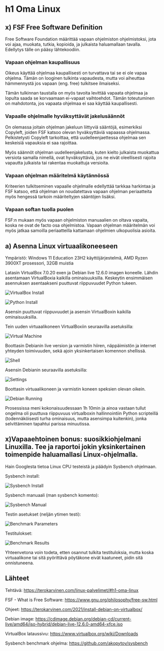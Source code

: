 # h1 Oma Linux

## x) FSF Free Software Definition

Free Software Foundation määrittää vapaan ohjelmiston ohjelmistoksi, jota voi ajaa, muokata, tutkia, kopioida, ja julkaista haluamallaan tavalla.
Edellytys tälle on pääsy lähtekoodiin.

### Vapaan ohjelman kaupallisuus

Oikeus käyttää ohjelmaa kaupallisesti on turvattava tai se ei ole vapaa ohjelma.
Tämän on looginen tulkinta vapaudesta, mutta voi aiheuttaa hämmennystä jos vapaan (eng. free) tulkitsee ilmaiseksi.

Tämän tulkinnan taustalla on myös tavoita levittää vapaata ohjelmaa ja lopulta saada se korvaamaan ei-vapaat vaihtoehdot. Tämän toteutuminen on mahdotonta, jos vapaata ohjelmaa ei saa käyttää kaupallisesti.

### Vapaalle ohjelmalle hyväksyttävät jakelusäännöt
On olemassa joitain ohjelman jakeluun liittyviä sääntöjä, esimerkiksi Copyleft, joiden FSF katsoo olevan hyväksyttäviä vapaassa ohjelmassa.
Pelkistetysti Copyleft tarkoittaa, että uudelleenjaettessa ohjelmaa sen keskeisiä vapauksia ei saa rajoittaa.

Myös säännöt ohjelman uudelleenjakelusta, kuten kielto julkaista muokattua versiota samalla nimellä, ovat hyväksyttäviä, jos ne eivät oleellisesti rajoita vapautta julkaista tai rakentaa muokattuja versioita.

### Vapaan ohjelman määritelmä käytännössä
Kriteerien tulkitseminen vapaalle ohjelmalle edellyttää tarkkaa harkintaa ja  FSF katsoo, että ohjelman on noudatettava vapaan ohjelman periaatteita myös hengessä tarkoin määriteltyjen sääntöjen lisäksi.

### Vapaan softan tuolla puolen
FSF:n mukaan myös vapaan ohjelmiston manuaalien on oltava vapaita, koska ne ovat de facto osa ohjelmistoa.
Vapaan ohjelman määritelmän voi myös jatkaa samoilla periaatteilla kattamaan ohjelmien ulkopuolisia asioita.

## a) Asenna Linux virtuaalikoneeseen

Ympäristö: Windows 11 Education 23H2 käyttöjärjestelmä, AMD Ryzen 3900XT prosessori, 32GB muistia

Latasin VirtualBox 7.0.20 exen ja Debian live 12.6.0 imagen koneelle.
Lähdin asentamaan VirtualBoxia kaikilla ominaisuuksilla. Keskeytin ensimmäisen asennuksen asentaakseni puuttuvat riippuvuudet Python tukeen.

![VirtualBox Install](1_virtualbox_install.png)

![Python Install](2_python_install.png)

Asensin puuttuvat riippuvuudet ja asensin VirtualBoxin kaikilla ominaisuuksilla.

Tein uuden virtuaalikoneen VirtualBoxiin seuraavilla asetuksilla:

![Virtual Machine](3_virtual_machine.png)

Boottasin Debianin live version ja varmistin hiiren, näppäimistön ja internet yhteyden toimivuuden, sekä ajoin yksinkertaisen komennon shellissä.

![Shell](5_hello_debian.png)

Asensin Debianin seuraavilla asetuksilla:

![Settings](6_install_settings.png)

Boottasin virtuaalikoneen ja varmistin koneen speksien olevan oikein.

![Debian Running](8_debian_running.png)

Prosessissa meni kokonaisuudessaan 1h 10min ja ainoa vastaan tullut ongelma oli puuttuva riippuvuus virtualboxin hallinnointiin Python scripteillä (todennäköisesti turha ominaisuus, mutta asensimpa kuitenkin), jonka selvittäminen tapahtui parissa minuutissa.

## x)Vapaaehtoinen bonus: suosikkiohjelmani Linuxilla. Tee ja raportoi jokin yksinkertainen toimenpide haluamallasi Linux-ohjelmalla.

Hain Googlesta tietoa Linux CPU testeistä ja päädyin Sysbench ohjelmaan.

Sysbench install:

![Sysbench Install](h1_x1_sysbench_install.png)

Sysbench manuaali (man sysbench komento):

![Sysbench Manual](h1_x2_sysbench_manual.png)

Testin asetukset (neljän ytimen testi):

![Benchmark Parameters](h1_x3_benchmark_parameters.png)

Testitulokset:

![Benchmark Results](h1_x4_benchmark_results.png)

Yhteenvetona voin todeta, etten osannut tulkita testituloksia, mutta koska virtuaalikone tai sitä pyörittävä pöytäkone eivät kaatuneet, pidin sitä onnistuneena.


## Lähteet
Tehtävä: https://terokarvinen.com/linux-palvelimet/#h1-oma-linux

FSF - What is Free Software: https://www.gnu.org/philosophy/free-sw.html

Ohjeet: https://terokarvinen.com/2021/install-debian-on-virtualbox/

Debian image: https://cdimage.debian.org/debian-cd/current-live/amd64/iso-hybrid/debian-live-12.6.0-amd64-xfce.iso

VirtualBox lataussivu: https://www.virtualbox.org/wiki/Downloads

Sysbench benchmark ohjelma: https://github.com/akopytov/sysbench
